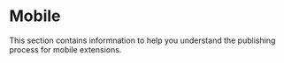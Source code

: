# Mobile

This section contains informnation to help you understand the publishing process for mobile extensions.

